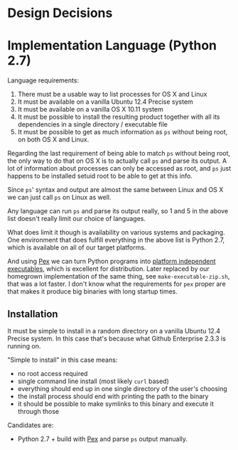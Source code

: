 # Design Decisions

# Implementation Language (Python 2.7)

Language requirements:

1. There must be a usable way to list processes for OS X and Linux
2. It must be available on a vanilla Ubuntu 12.4 Precise system
3. It must be available on a vanilla OS X 10.11 system
4. It must be possible to install the resulting product together with all its
   dependencies in a single directory / executable file
5. It must be possible to get as much information as `ps` without being root, on
   both OS X and Linux.

Regarding the last requirement of being able to match `ps` without being root,
the only way to do that on OS X is to actually call `ps` and parse its output.
A lot of information about processes can only be accessed as root, and `ps` just
happens to be installed setuid root to be able to get at this info.

Since `ps`' syntax and output are almost the same between Linux and OS X we can
just call `ps` on Linux as well.

Any language can run `ps` and parse its output really, so 1 and 5 in the above
list doesn't really limit our choice of languages.

What does limit it though is availability on various systems and packaging. One
environment that does fulfill everything in the above list is Python 2.7, which
is available on all of our target platforms.

And using [Pex](https://github.com/pantsbuild/pex) we can turn Python programs
into [platform independent
executables](https://pex.readthedocs.org/en/stable/whatispex.html#whatispex),
which is excellent for distribution. Later replaced by our homegrown
implementation of the same thing, see `make-executable-zip.sh`, that was a lot
faster. I don't know what the requirements for `pex` proper are that makes it
produce big binaries with long startup times.

## Installation

It must be simple to install in a random directory on a vanilla
Ubuntu 12.4 Precise system. In this case that's because what Github Enterprise
2.3.3 is running on.

"Simple to install" in this case means:

- no root access required
- single command line install (most likely `curl` based)
- everything should end up in one single directory of the user's choosing
- the install process should end with printing the path to the binary
- it should be possible to make symlinks to this binary and execute it through
  those

Candidates are:

- Python 2.7 + build with [Pex](https://github.com/pantsbuild/pex) and parse
  `ps` output manually.
